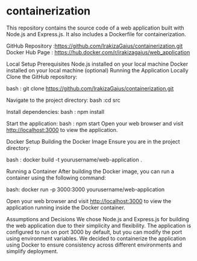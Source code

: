 # containerization

This repository contains the source code of a web application built with Node.js and Express.js. It also includes a Dockerfile for containerization.

GitHub Repository :<https://github.com/IrakizaGaius/containerization.git>
Docker Hub Page : <https://hub.docker.com/r/irakizagaius/web_application>

Local Setup
Prerequisites
Node.js installed on your local machine
Docker installed on your local machine (optional)
Running the Application Locally
Clone the GitHub repository:

bash : git clone <https://github.com/IrakizaGaius/containerization.git>

Navigate to the project directory:
bash :cd src

Install dependencies:
bash : npm install

Start the application:
bash : npm start
Open your web browser and visit <http://localhost:3000> to view the application.

Docker Setup
Building the Docker Image
Ensure you are in the project directory:

bash : docker build -t yourusername/web-application .

Running a Container
After building the Docker image, you can run a container using the following command:

bash: docker run -p 3000:3000 yourusername/web-application

Open your web browser and visit <http://localhost:3000> to view the application running inside the Docker container.

Assumptions and Decisions
We chose Node.js and Express.js for building the web application due to their simplicity and flexibility.
The application is configured to run on port 3000 by default, but you can modify the port using environment variables.
We decided to containerize the application using Docker to ensure consistency across different environments and simplify deployment.
